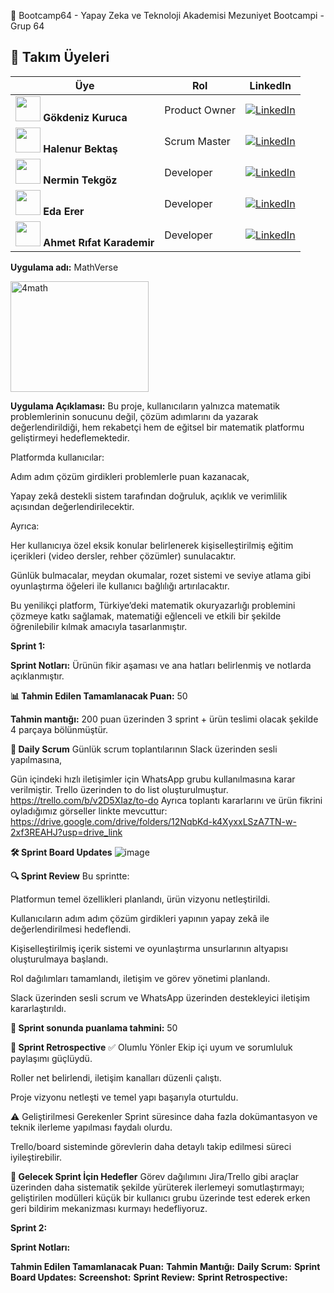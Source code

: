🚀 Bootcamp64 - Yapay Zeka ve Teknoloji Akademisi Mezuniyet Bootcampi - Grup 64
## 👥 Takım Üyeleri

| Üye | Rol | LinkedIn |
|-----|-----|----------|
| <img src="https://media.licdn.com/dms/image/v2/D4D03AQGw2rWuutRvzA/profile-displayphoto-shrink_800_800/profile-displayphoto-shrink_800_800/0/1726772366859?e=1758153600&v=beta&t=RGIhy2C7Z-OZk_OzmTjJxTg--UKIuA4nu4hIetsbaQ4" width="40"/> **Gökdeniz Kuruca** | Product Owner | [![LinkedIn](https://cdn-icons-png.flaticon.com/24/174/174857.png)](https://www.linkedin.com/in/gokdenizkuruca) |
| <img src="https://media.licdn.com/dms/image/v2/D4D35AQEDeSu6bJ_zNg/profile-framedphoto-shrink_400_400/B4DZf_m84yGgAc-/0/1752340090766?e=1753286400&v=beta&t=DNGUa22Evdcm5K_n6ZLK9-2qbPynyMpoVLlS8P3VUqo" width="40"/> **Halenur Bektaş** | Scrum Master | [![LinkedIn](https://cdn-icons-png.flaticon.com/24/174/174857.png)](https://www.linkedin.com/in/halenur-bektas/) |
| <img src="https://media.licdn.com/dms/image/v2/D4D03AQHsYkuRPFFN7g/profile-displayphoto-shrink_800_800/B4DZZdsl07GwAg-/0/1745328694284?e=1758153600&v=beta&t=WYoPIFEbuXVdvyr4-bGIW-rqWi6pJOBInuKFKLPusZE" width="40"/> **Nermin Tekgöz** | Developer | [![LinkedIn](https://cdn-icons-png.flaticon.com/24/174/174857.png)](https://www.linkedin.com/in/nermin-tekg%C3%B6z-237147325/) |
| <img src="https://media.licdn.com/dms/image/v2/D4D35AQGCB65Qi9aoHg/profile-framedphoto-shrink_400_400/B4DZW_ASozHAAo-/0/1742666279760?e=1753286400&v=beta&t=cIuh46SYeRFxtM3ZFA3TWLXVU64nQj0aCCD5nsk8CKs" width="40"/> **Eda Erer** | Developer | [![LinkedIn](https://cdn-icons-png.flaticon.com/24/174/174857.png)](https://www.linkedin.com/in/eda-erer/) |
| <img src="https://media.licdn.com/dms/image/v2/D4D03AQEPguddLpWVeA/profile-displayphoto-shrink_800_800/profile-displayphoto-shrink_800_800/0/1702315968421?e=1758153600&v=beta&t=1PUkoZ7N5OYwXyQwBgFyca4pKARXgx3kDYw-ckmExVs" width="40"/> **Ahmet Rıfat Karademir** | Developer | [![LinkedIn](https://cdn-icons-png.flaticon.com/24/174/174857.png)](https://www.linkedin.com/in/ahmetrifatkarademir/) |

**Uygulama adı:** MathVerse

<img width="221" height="177" alt="4math" src="https://github.com/user-attachments/assets/f459a666-3d64-4622-892e-20474b21ef56" />


**Uygulama Açıklaması:** Bu proje, kullanıcıların yalnızca matematik problemlerinin sonucunu değil, çözüm adımlarını da yazarak değerlendirildiği, hem rekabetçi hem de eğitsel bir matematik platformu geliştirmeyi hedeflemektedir.

Platformda kullanıcılar:

Adım adım çözüm girdikleri problemlerle puan kazanacak,

Yapay zekâ destekli sistem tarafından doğruluk, açıklık ve verimlilik açısından değerlendirilecektir.

Ayrıca:

Her kullanıcıya özel eksik konular belirlenerek kişiselleştirilmiş eğitim içerikleri (video dersler, rehber çözümler) sunulacaktır.

Günlük bulmacalar, meydan okumalar, rozet sistemi ve seviye atlama gibi oyunlaştırma öğeleri ile kullanıcı bağlılığı artırılacaktır.

Bu yenilikçi platform, Türkiye’deki matematik okuryazarlığı problemini çözmeye katkı sağlamak, matematiği eğlenceli ve etkili bir şekilde öğrenilebilir kılmak amacıyla tasarlanmıştır.

**Sprint 1:**

**Sprint Notları:** Ürünün fikir aşaması ve ana hatları belirlenmiş ve notlarda açıklanmıştır.

**📊 Tahmin Edilen Tamamlanacak Puan:** 50

**Tahmin mantığı:** 200 puan üzerinden 3 sprint + ürün teslimi olacak şekilde 4 parçaya bölünmüştür.

**🤝 Daily Scrum**
Günlük scrum toplantılarının Slack üzerinden sesli yapılmasına,

Gün içindeki hızlı iletişimler için WhatsApp grubu kullanılmasına karar verilmiştir. Trello üzerinden to do list oluşturulmuştur. https://trello.com/b/v2D5XIaz/to-do Ayrıca toplantı kararlarını ve ürün fikrini oyladığımız görseller linkte mevcuttur: https://drive.google.com/drive/folders/12NqbKd-k4XyxxLSzA7TN-w-2xf3REAHJ?usp=drive_link

**🛠 Sprint Board Updates**
![image](https://github.com/user-attachments/assets/4118565c-68d5-4a1a-a03d-30184e4d17d1) 

**🔍 Sprint Review**
Bu sprintte:

Platformun temel özellikleri planlandı, ürün vizyonu netleştirildi.

Kullanıcıların adım adım çözüm girdikleri yapının yapay zekâ ile değerlendirilmesi hedeflendi.

Kişiselleştirilmiş içerik sistemi ve oyunlaştırma unsurlarının altyapısı oluşturulmaya başlandı.

Rol dağılımları tamamlandı, iletişim ve görev yönetimi planlandı.

Slack üzerinden sesli scrum ve WhatsApp üzerinden destekleyici iletişim kararlaştırıldı.

**📌 Sprint sonunda puanlama tahmini:** 50

**🔄 Sprint Retrospective**
✅ Olumlu Yönler
Ekip içi uyum ve sorumluluk paylaşımı güçlüydü.

Roller net belirlendi, iletişim kanalları düzenli çalıştı.

Proje vizyonu netleşti ve temel yapı başarıyla oturtuldu.

⚠️ Geliştirilmesi Gerekenler
Sprint süresince daha fazla dokümantasyon ve teknik ilerleme yapılması faydalı olurdu.

Trello/board sisteminde görevlerin daha detaylı takip edilmesi süreci iyileştirebilir.

**🎯 Gelecek Sprint İçin Hedefler**
Görev dağılımını Jira/Trello gibi araçlar üzerinden daha sistematik şekilde yürüterek ilerlemeyi somutlaştırmayı; geliştirilen modülleri küçük bir kullanıcı grubu üzerinde test ederek erken geri bildirim mekanizması kurmayı hedefliyoruz.

**Sprint 2:** 

**Sprint Notları:**


**Tahmin Edilen Tamamlanacak Puan:**
**Tahmin Mantığı:**
**Daily Scrum:**
**Sprint Board Updates:**
**Screenshot:**
**Sprint Review:**
**Sprint Retrospective:**
